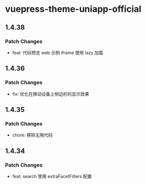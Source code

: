 # vuepress-theme-uniapp-official

## 1.4.38

### Patch Changes

- feat: 代码预览 web 示例 iframe 使用 lazy 加载

## 1.4.36

### Patch Changes

- fix: 优化在移动设备上侧边栏的显示效果

## 1.4.35

### Patch Changes

- chore: 移除无用代码

## 1.4.34

### Patch Changes

- feat: search 使用 extraFacetFilters 配置
